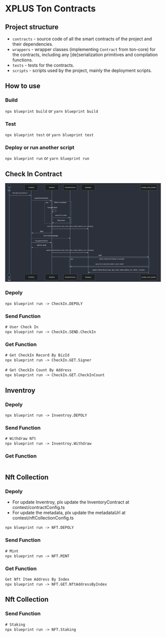 # XPLUS Ton Contracts

## Project structure

-   `contracts` - source code of all the smart contracts of the project and their dependencies.
-   `wrappers` - wrapper classes (implementing `Contract` from ton-core) for the contracts, including any [de]serialization primitives and compilation functions.
-   `tests` - tests for the contracts.
-   `scripts` - scripts used by the project, mainly the deployment scripts.

## How to use

### Build

`npx blueprint build` or `yarn blueprint build`

### Test

`npx blueprint test` or `yarn blueprint test`

### Deploy or run another script

`npx blueprint run` or `yarn blueprint run`


## Check In Contract
![CheckIn_Diagram](doc/checkIn_diagram.png)
### Depoly
``` 
npx blueprint run -> CheckIn.DEPOLY
```
### Send Function
``` 
# User Check In
npx blueprint run -> CheckIn.SEND.CheckIn
```

### Get Function
``` 
# Get CheckIn Record By BizId
npx blueprint run -> CheckIn.GET.Signer 

# Get CheckIn Count By Address
npx blueprint run -> CheckIn.GET.CheckInCount 
```

## Inventroy
### Depoly
``` 
npx blueprint run -> Inventroy.DEPOLY
```
### Send Function
``` 
# Withdraw Nft
npx blueprint run -> Inventroy.Withdraw
```

### Get Function
``` 

```

## Nft Collection
### Depoly
- For update Inventroy, plx update the InventoryContract at contest/contractConfig.ts
- For update the metadata, plx update the metadataUrl at contest/nftCollectionConfig.ts
``` 
npx blueprint run -> NFT.DEPOLY
```
### Send Function
``` 
# Mint
npx blueprint run -> NFT.MINT
```

### Get Function
``` 
Get Nft Item Address By Index
npx blueprint run -> NFT.GET.NftAddressByIndex
```

## Nft Collection
### Send Function
``` 
# Staking
npx blueprint run -> NFT.Staking
```
